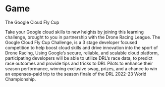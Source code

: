 # Game

The Google Cloud Fly Cup

Take your Google cloud skills to new heights by joining this learning challenge, brought to you in partnership with the Drone Racing League. The Google Cloud Fly Cup Challenge, is a 3 stage developer focused competition to help boost cloud skills and drive innovation into the sport of Drone Racing, Using Google’s secure, reliable, and scalable cloud platform, participating developers will be able to utilize DRL’s race data, to predict race outcomes and provide tips and tricks to DRL Pilots to enhance their season performance, winning exclusive swag, prizes, and a chance to win an expenses-paid trip to the season finale of the DRL 2022-23 World Championship.

